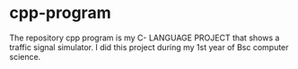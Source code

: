 # cpp-program
The repository cpp program is my C- LANGUAGE PROJECT that shows a traffic signal simulator.
I did this project during my 1st year of Bsc computer science.
